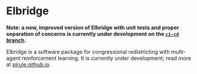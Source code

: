 # Elbridge

**Note: a new, improved version of Elbridge with unit tests and proper separation of concerns is currently under development on the [`ci-cd` branch](https://github.com/pjrule/elbridge/tree/ci-cd).**

Elbridge is a software package for congressional redistricting with multi-agent reinforcement learning. It is currently under 
development; read more at [pjrule.github.io](https://pjrule.github.io/).
